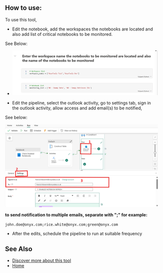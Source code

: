 ## **How to use:** 
To use this tool,
- Edit the notebook, add the workspaces the notebooks are located and also add list of critical notebooks to be monitored.

See Below: 
- ![image.png](https://github.com/Onyx-Data/FabOps-Toolkit/blob/main/docs/images/image-0b8166c2-807c-44cc-b417-3cf9380a0fd0.png)

- Edit the pipeline, select the outlook activity, go to settings tab, sign in the outlook activity, allow access and add email(s) to be notified, 

See below:

![image.png](https://github.com/Onyx-Data/FabOps-Toolkit/blob/main/docs/images/image-3719f41f-8c0d-4e06-88d9-fbff5f30aa48.png)





**to send notification to multiple emails, separate with ";" for example:** 

`john.doe@onyx.com;rice.white@onyx.com;green@onyx.com`


- After the edits, schedule the pipeline to run at suitable frequency

## **See Also**

- [Discover more about this tool](https://github.com/Onyx-Data/FabOps-Toolkit/blob/main/docs/Onyx-Tools/disabled-notebook-alert)
- [Home](https://github.com/Onyx-Data/FabOps-Toolkit/blob/main/README.md)

